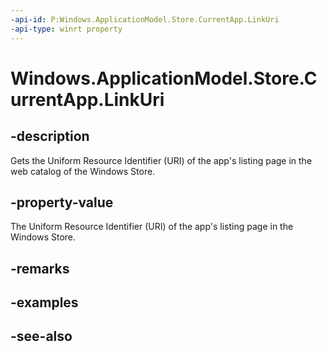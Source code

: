 ```yaml
---
-api-id: P:Windows.ApplicationModel.Store.CurrentApp.LinkUri
-api-type: winrt property
---
```


<!-- Property syntax
public Windows.Foundation.Uri LinkUri { get; }
-->

# Windows.ApplicationModel.Store.CurrentApp.LinkUri

## -description
 Gets the Uniform Resource Identifier (URI) of the app's listing page in the web catalog of the Windows Store. 

## -property-value
The Uniform Resource Identifier (URI) of the app's listing page in the Windows Store.

## -remarks

## -examples

## -see-also
